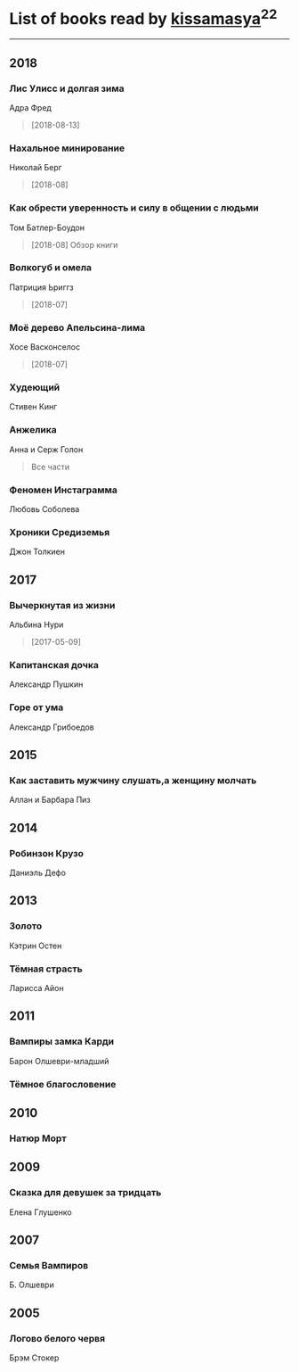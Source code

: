 # List of books read by [kissamasya](http://vk.com/id68439978)<sup>22</sup>
---

## 2018

### Лис Улисс и долгая зима
Адра Фред
> [2018-08-13] 


### Нахальное минирование
Николай Берг
> [2018-08] 


### Как обрести уверенность и силу в общении с людьми
Том Батлер-Боудон
> [2018-08] Обзор книги


### Волкогуб и омела
Патриция Ьриггз
> [2018-07] 


### Моё дерево Апельсина-лима
Хосе Васконселос
> [2018-07] 


### Худеющий
Стивен Кинг


### Анжелика
Анна и Серж Голон
> Все части


### Феномен Инстаграмма
Любовь Соболева


### Хроники Средиземья
Джон Толкиен



## 2017

### Вычеркнутая из жизни
Альбина Нури
> [2017-05-09] 


### Капитанская дочка
Александр Пушкин


### Горе от ума
Александр Грибоедов



## 2015

### Как заставить мужчину слушать,а женщину молчать
Аллан и Барбара Пиз



## 2014

### Робинзон Крузо
Даниэль Дефо



## 2013

### Золото
Кэтрин Остен


### Тёмная страсть
Ларисса Айон



## 2011

### Вампиры замка Карди
Барон Олшеври-младший


### Тёмное благословение



## 2010

### Натюр Морт



## 2009

### Сказка для девушек за тридцать
Елена Глушенко



## 2007

### Семья Вампиров
Б. Олшеври



## 2005

### Логово белого червя
Брэм Стокер



